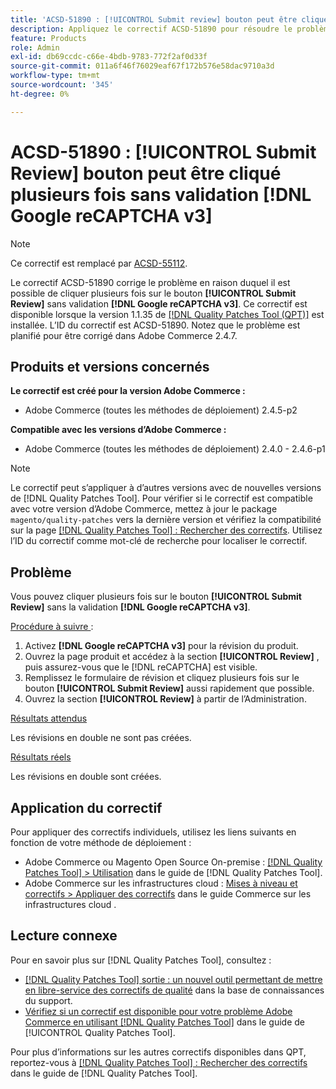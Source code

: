 ```yaml
---
title: 'ACSD-51890 : [!UICONTROL Submit review] bouton peut être cliqué plusieurs fois'
description: Appliquez le correctif ACSD-51890 pour résoudre le problème d’Adobe Commerce en raison duquel il est possible de cliquer plusieurs fois sur le bouton [!UICONTROL Submit Review] sans  [!DNL Google reCAPTCHA v3] .
feature: Products
role: Admin
exl-id: db69ccdc-c66e-4bdb-9783-772f2af0d33f
source-git-commit: 011a6f46f76029eaf67f172b576e58dac9710a3d
workflow-type: tm+mt
source-wordcount: '345'
ht-degree: 0%

---
```


# ACSD-51890 : **[!UICONTROL Submit Review]** bouton peut être cliqué plusieurs fois sans validation **[!DNL Google reCAPTCHA v3]**

>[!NOTE]
>
>Ce correctif est remplacé par [ACSD-55112](/help/tools/quality-patches-tool/patches-available-in-qpt/v1-1-42/acsd-55112-submit-review-button-can-be-clicked-multiple-times.md).

Le correctif ACSD-51890 corrige le problème en raison duquel il est possible de cliquer plusieurs fois sur le bouton **[!UICONTROL Submit Review]** sans validation **[!DNL Google reCAPTCHA v3]**. Ce correctif est disponible lorsque la version 1.1.35 de [[!DNL Quality Patches Tool (QPT)]](https://experienceleague.adobe.com/en/docs/commerce-operations/tools/quality-patches-tool/quality-patches-tool-to-self-serve-quality-patches) est installée. L’ID du correctif est ACSD-51890. Notez que le problème est planifié pour être corrigé dans Adobe Commerce 2.4.7.

## Produits et versions concernés

**Le correctif est créé pour la version Adobe Commerce :**

* Adobe Commerce (toutes les méthodes de déploiement) 2.4.5-p2

**Compatible avec les versions d’Adobe Commerce :**

* Adobe Commerce (toutes les méthodes de déploiement) 2.4.0 - 2.4.6-p1

>[!NOTE]
>
>Le correctif peut s’appliquer à d’autres versions avec de nouvelles versions de [!DNL Quality Patches Tool]. Pour vérifier si le correctif est compatible avec votre version d’Adobe Commerce, mettez à jour le package `magento/quality-patches` vers la dernière version et vérifiez la compatibilité sur la page [[!DNL Quality Patches Tool] : Rechercher des correctifs](https://experienceleague.adobe.com/tools/commerce-quality-patches/index.html). Utilisez l’ID du correctif comme mot-clé de recherche pour localiser le correctif.

## Problème

Vous pouvez cliquer plusieurs fois sur le bouton **[!UICONTROL Submit Review]** sans la validation **[!DNL Google reCAPTCHA v3]**.

<u>Procédure à suivre </u> :

1. Activez **[!DNL Google reCAPTCHA v3]** pour la révision du produit.
1. Ouvrez la page produit et accédez à la section **[!UICONTROL Review]** , puis assurez-vous que le [!DNL reCAPTCHA] est visible.
1. Remplissez le formulaire de révision et cliquez plusieurs fois sur le bouton **[!UICONTROL Submit Review]** aussi rapidement que possible.
1. Ouvrez la section **[!UICONTROL Review]** à partir de l’Administration.

<u>Résultats attendus</u>

Les révisions en double ne sont pas créées.

<u>Résultats réels</u>

Les révisions en double sont créées.

## Application du correctif

Pour appliquer des correctifs individuels, utilisez les liens suivants en fonction de votre méthode de déploiement :

* Adobe Commerce ou Magento Open Source On-premise : [[!DNL Quality Patches Tool] > Utilisation](/help/tools/quality-patches-tool/usage.md) dans le guide de [!DNL Quality Patches Tool].
* Adobe Commerce sur les infrastructures cloud : [Mises à niveau et correctifs > Appliquer des correctifs](https://experienceleague.adobe.com/docs/commerce-cloud-service/user-guide/develop/upgrade/apply-patches.html) dans le guide Commerce sur les infrastructures cloud .

## Lecture connexe

Pour en savoir plus sur [!DNL Quality Patches Tool], consultez :

* [[!DNL Quality Patches Tool] sortie : un nouvel outil permettant de mettre en libre-service des correctifs de qualité](https://experienceleague.adobe.com/en/docs/commerce-operations/tools/quality-patches-tool/quality-patches-tool-to-self-serve-quality-patches) dans la base de connaissances du support.
* [Vérifiez si un correctif est disponible pour votre problème Adobe Commerce en utilisant [!DNL Quality Patches Tool]](/help/tools/quality-patches-tool/patches-available-in-qpt/check-patch-for-magento-issue-with-magento-quality-patches.md) dans le guide de [!UICONTROL Quality Patches Tool].


Pour plus d’informations sur les autres correctifs disponibles dans QPT, reportez-vous à [[!DNL Quality Patches Tool] : Rechercher des correctifs](<https://experienceleague.adobe.com/tools/commerce-quality-patches/index.html>) dans le guide de [!DNL Quality Patches Tool].
